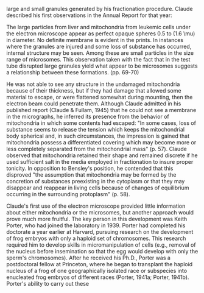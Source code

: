 large and small granules generated by his fractionation procedure. Claude described his first observations in the Annual Report for that year:

The large particles from liver and mitochondria from leukemic cells under the electron microscope appear as perfect opaque spheres 0.5 to \(1.6 \mu\) in diameter. No definite membrane is evident in the prints. In instances where the granules are injured and some loss of substance has occurred, internal structure may be seen. Among these are small particles in the size range of microsomes. This observation taken with the fact that in the test tube disrupted large granules yield what appear to be microsomes suggests a relationship between these formations. (pp. 69-70)

He was not able to see any structure in the undamaged mitochondria because of their thickness, but if they had damage that allowed some material to escape, or were flattened somewhat during mounting, then the electron beam could penetrate them. Although Claude admitted in his published report (Claude \& Fullam, 1945) that he could not see a membrane in the micrographs, he inferred its presence from the behavior of mitochondria in which some contents had escaped: "In some cases, loss of substance seems to release the tension which keeps the mitochondrial body spherical and, in such circumstances, the impression is gained that mitochondria possess a differentiated covering which may become more or less completely separated from the mitochondrial mass" (p. 57). Claude observed that mitochondria retained their shape and remained discrete if he used sufficient salt in the media employed in fractionation to insure proper tonicity. In opposition to Bensley's position, he contended that this disproved "the assumption that mitochondria may be formed by the concretion of substances preexisting in the cytoplasm or that they may disappear and reappear in living cells because of changes of equilibrium occurring in the surrounding protoplasm" (p. 58).

Claude's first use of the electron microscope provided little information about either mitochondria or the microsomes, but another approach would prove much more fruitful. The key person in this development was Keith Porter, who had joined the laboratory in 1939. Porter had completed his doctorate a year earlier at Harvard, pursuing research on the development of frog embryos with only a haploid set of chromosomes. This research required him to develop skills in micromanipulation of cells (e.g., removal of the nucleus before insemination so that the egg would develop with only the sperm's chromosomes). After he received his Ph.D., Porter was a postdoctoral fellow at Princeton, where he began to transplant the haploid nucleus of a frog of one geographically isolated race or subspecies into enucleated frog embryos of different races (Porter, 1941a; Porter, 1941b). Porter's ability to carry out these